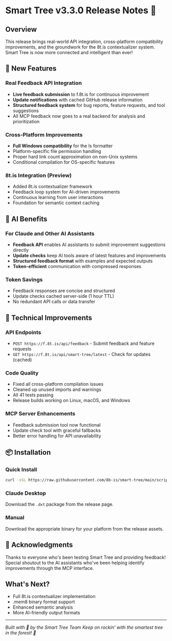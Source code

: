 # Smart Tree v3.3.0 Release Notes 🌳

## Overview
This release brings real-world API integration, cross-platform compatibility improvements, and the groundwork for the 8t.is contextualizer system. Smart Tree is now more connected and intelligent than ever!

## 🌟 New Features

### Real Feedback API Integration
- **Live feedback submission** to f.8t.is for continuous improvement
- **Update notifications** with cached GitHub release information
- **Structured feedback system** for bug reports, feature requests, and tool suggestions
- All MCP feedback now goes to a real backend for analysis and prioritization

### Cross-Platform Improvements
- **Full Windows compatibility** for the ls formatter
- Platform-specific file permission handling
- Proper hard link count approximation on non-Unix systems
- Conditional compilation for OS-specific features

### 8t.is Integration (Preview)
- Added 8t.is contextualizer framework
- Feedback loop system for AI-driven improvements
- Continuous learning from user interactions
- Foundation for semantic context caching

## 🤖 AI Benefits

### For Claude and Other AI Assistants
- **Feedback API** enables AI assistants to submit improvement suggestions directly
- **Update checks** keep AI tools aware of latest features and improvements
- **Structured feedback format** with examples and expected outputs
- **Token-efficient** communication with compressed responses

### Token Savings
- Feedback responses are concise and structured
- Update checks cached server-side (1 hour TTL)
- No redundant API calls or data transfer

## 🔧 Technical Improvements

### API Endpoints
- `POST https://f.8t.is/api/feedback` - Submit feedback and feature requests
- `GET https://f.8t.is/api/smart-tree/latest` - Check for updates (cached)

### Code Quality
- Fixed all cross-platform compilation issues
- Cleaned up unused imports and warnings
- All 41 tests passing
- Release builds working on Linux, macOS, and Windows

### MCP Server Enhancements
- Feedback submission tool now functional
- Update check tool with graceful fallbacks
- Better error handling for API unavailability

## 📦 Installation

### Quick Install
```bash
curl -sSL https://raw.githubusercontent.com/8b-is/smart-tree/main/scripts/install.sh | bash
```

### Claude Desktop
Download the `.dxt` package from the release page.

### Manual
Download the appropriate binary for your platform from the release assets.

## 🙏 Acknowledgments

Thanks to everyone who's been testing Smart Tree and providing feedback! Special shoutout to the AI assistants who've been helping identify improvements through the MCP interface.

## What's Next?

- Full 8t.is contextualizer implementation
- .mem8 binary format support
- Enhanced semantic analysis
- More AI-friendly output formats

---

*Built with 💙 by the Smart Tree Team*
*Keep on rockin' with the smartest tree in the forest! 🎸*